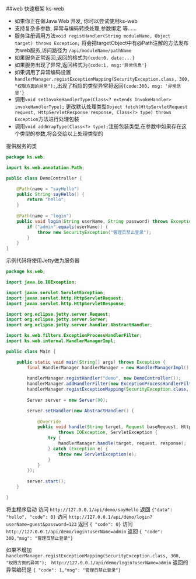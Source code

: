 ##web 快速框架 ks-web

- 如果你正在做Java Web 开发, 你可以尝试使用ks-web
- 支持复杂多参数, 异常与编码转换处理,参数绑定 等......
- 服务注册调用方法`void registHandler(String moduleName, Object target) throws Exception;` 将会把targetObject中有@Path注解的方法发布为web服务,访问路径为 `/api/moduleName/pathName`
- 如果服务正常返回,返回的格式为`{code:0, data:...}`
- 如果服务出现了异常,返回格式为`{code:1, msg:'异常信息'}`
- 如果调用了异常编码设置`handlerManager.registExceptionMapping(SecurityException.class, 300, "权限方面的异常");`,出现了相应的类型异常将返回`{code:300, msg: '异常信息'}`
- 调用`void setInvokeHandlerType(Class<? extends InvokeHandler> invokeHandlerType);` 更改默认处理类型`Object fetch(HttpServletRequest request, HttpServletResponse response, Class<?> type) throws Exception`方法进行处理包装
- 调用`void addWrapType(Class<?> type);`注册包装类型,在参数中如果存在这个类型的参数,将会交给以上处理类型的


提供服务的类
```java
package ks.web;

import ks.web.annotation.Path;

public class DemoController {

	@Path(name = "sayHello")
	public String sayHello() {
		return "hello";
	}
	
	@Path(name = "login")
	public void login(String userName, String password) throws Exception {
		if ("admin".equals(userName)) {
			throw new SecurityException("管理员禁止登录");
		}
	}
}
```
示例代码将使用Jetty做为服务器
```java
package ks.web;

import java.io.IOException;

import javax.servlet.ServletException;
import javax.servlet.http.HttpServletRequest;
import javax.servlet.http.HttpServletResponse;

import org.eclipse.jetty.server.Request;
import org.eclipse.jetty.server.Server;
import org.eclipse.jetty.server.handler.AbstractHandler;

import ks.web.filters.ExceptionProcessHandlerFilter;
import ks.web.internal.HandlerManagerImpl;

public class Main {

	public static void main(String[] args) throws Exception {
		final HandlerManager handlerManager = new HandlerManagerImpl();
		
		handlerManager.registHandler("demo", new DemoController());
		handlerManager.addHandlerFilter(new ExceptionProcessHandlerFilter());
		handlerManager.registExceptionMapping(SecurityException.class, 300, "权限方面的异常");
		
		Server server = new Server(80);

		server.setHandler(new AbstractHandler() {
						
			@Override
			public void handle(String target, Request baseRequest, HttpServletRequest request, HttpServletResponse response)
					throws IOException, ServletException {
				try {
					handlerManager.handle(target, request, response);
				} catch (Exception e) {
					throw new ServletException(e);
				}
			}
		});
		
		server.start();
	}

}
```
将主程序启动
访问 `http://127.0.0.1/api/demo/sayHello` 
返回 `{"data": "hello", "code": 0}`
访问 `http://127.0.0.1/api/demo/login?userName=guest&password=123`
返回 `{ "code": 0}`
访问 `http://127.0.0.1/api/demo/login?userName=admin`
返回 `{ "code": 300,"msg": "管理员禁止登录"}`

如果不增加 `handlerManager.registExceptionMapping(SecurityException.class, 300, "权限方面的异常");`  
`http://127.0.0.1/api/demo/login?userName=admin` 返回的异常编码是 `{ "code": 1,"msg": "管理员禁止登录"}`
